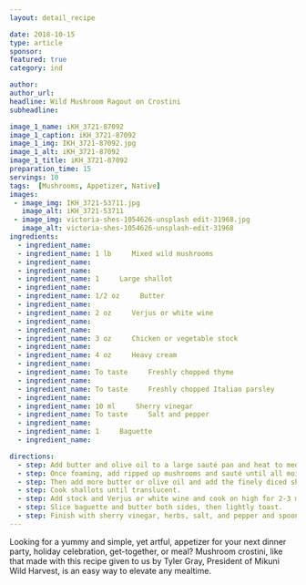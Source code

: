 ```yaml
---
layout: detail_recipe

date: 2018-10-15
type: article
sponsor:
featured: true
category: ind

author:  
author_url:
headline: Wild Mushroom Ragout on Crostini
subheadline: 

image_1_name: iKH_3721-87092
image_1_caption: iKH_3721-87092
image_1_img: IKH_3721-87092.jpg
image_1_alt: iKH_3721-87092
image_1_title: iKH_3721-87092
preparation_time: 15
servings: 10
tags:  [Mushrooms, Appetizer, Native]
images: 
 - image_img: IKH_3721-53711.jpg
   image_alt: iKH_3721-53711
 - image_img: victoria-shes-1054626-unsplash edit-31968.jpg
   image_alt: victoria-shes-1054626-unsplash-edit-31968
ingredients:
  - ingredient_name:      
  - ingredient_name: 1 lb     Mixed wild mushrooms
  - ingredient_name:      
  - ingredient_name:      
  - ingredient_name: 1     Large shallot
  - ingredient_name:      
  - ingredient_name: 1/2 oz     Butter
  - ingredient_name:      
  - ingredient_name: 2 oz     Verjus or white wine
  - ingredient_name:      
  - ingredient_name:      
  - ingredient_name: 3 oz     Chicken or vegetable stock
  - ingredient_name:      
  - ingredient_name: 4 oz     Heavy cream
  - ingredient_name:      
  - ingredient_name: To taste     Freshly chopped thyme
  - ingredient_name:      
  - ingredient_name: To taste     Freshly chopped Italian parsley
  - ingredient_name:      
  - ingredient_name: 10 ml     Sherry vinegar
  - ingredient_name: To taste     Salt and pepper
  - ingredient_name:      
  - ingredient_name: 1     Baguette
  - ingredient_name:      

directions:
  - step: Add butter and olive oil to a large sauté pan and heat to medium-high.
  - step: Once foaming, add ripped up mushrooms and sauté until all moisture has been cooked out and mushrooms have some color, approximately 4-5 minutes.
  - step: Then add more butter or olive oil and add the finely diced shallot.
  - step: Cook shallots until translucent. 
  - step: Add stock and Verjus or white wine and cook on high for 2-3 minutes. Then add cream and reduce all liquid by half.
  - step: Slice baguette and butter both sides, then lightly toast. 
  - step: Finish with sherry vinegar, herbs, salt, and pepper and spoon on top of your homemade crostini for an excellent appetizer.
---
```


Lo<!--more-->oking for a yummy and simple, yet artful, appetizer for your next dinner party, holiday celebration, get-together, or meal? Mushroom crostini, like that made with this recipe given to us by Tyler Gray, President of Mikuni Wild Harvest, is an easy way to elevate any mealtime.